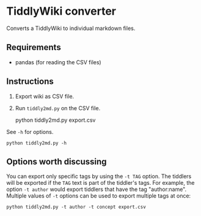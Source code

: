 # TiddlyWiki converter

Converts a TiddlyWiki to individual markdown files. 

## Requirements

- pandas (for reading the CSV files)

## Instructions

1. Export wiki as CSV file.
2. Run `tiddly2md.py` on the CSV file.

	python tiddly2md.py export.csv

See `-h` for options.

	python tiddly2md.py -h
	
## Options worth discussing

You can export only specific tags by using the `-t TAG` option. The tiddlers will be exported if the `TAG` text is part of the tiddler's tags. For example, the option `-t author` would export tiddlers that have the tag "author:name". Multiple values of `-t` options can be used to export multiple tags at once:
	
	python tiddly2md.py -t author -t concept export.csv


